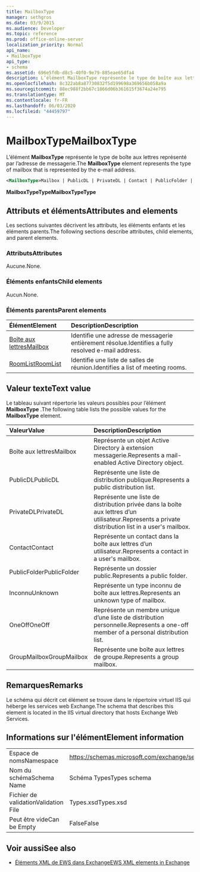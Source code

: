 ```yaml
---
title: MailboxType
manager: sethgros
ms.date: 03/9/2015
ms.audience: Developer
ms.topic: reference
ms.prod: office-online-server
localization_priority: Normal
api_name:
- MailboxType
api_type:
- schema
ms.assetid: 696e5fdb-d8c5-40f0-9e79-885eae65dfa4
description: L’élément MailboxType représente le type de boîte aux lettres représenté par l’adresse de messagerie.
ms.openlocfilehash: 8c322ab8a87730832f5d199698a369656b058a9a
ms.sourcegitcommit: 88ec988f2bb67c1866d06b361615f3674a24e795
ms.translationtype: MT
ms.contentlocale: fr-FR
ms.lasthandoff: 06/03/2020
ms.locfileid: "44459797"
---
```

# <a name="mailboxtype"></a><span data-ttu-id="bca72-103">MailboxType</span><span class="sxs-lookup"><span data-stu-id="bca72-103">MailboxType</span></span>

<span data-ttu-id="bca72-104">L’élément **MailboxType** représente le type de boîte aux lettres représenté par l’adresse de messagerie.</span><span class="sxs-lookup"><span data-stu-id="bca72-104">The **MailboxType** element represents the type of mailbox that is represented by the e-mail address.</span></span> 
  
```XML
<MailboxType>Mailbox | PublicDL | PrivateDL | Contact | PublicFolder | Unknown | OneOff | GroupMailbox</MailboxType>
```

<span data-ttu-id="bca72-105">**MailboxTypeType**</span><span class="sxs-lookup"><span data-stu-id="bca72-105">**MailboxTypeType**</span></span>

## <a name="attributes-and-elements"></a><span data-ttu-id="bca72-106">Attributs et éléments</span><span class="sxs-lookup"><span data-stu-id="bca72-106">Attributes and elements</span></span>

<span data-ttu-id="bca72-107">Les sections suivantes décrivent les attributs, les éléments enfants et les éléments parents.</span><span class="sxs-lookup"><span data-stu-id="bca72-107">The following sections describe attributes, child elements, and parent elements.</span></span>
  
### <a name="attributes"></a><span data-ttu-id="bca72-108">Attributs</span><span class="sxs-lookup"><span data-stu-id="bca72-108">Attributes</span></span>

<span data-ttu-id="bca72-109">Aucune.</span><span class="sxs-lookup"><span data-stu-id="bca72-109">None.</span></span>
  
### <a name="child-elements"></a><span data-ttu-id="bca72-110">Éléments enfants</span><span class="sxs-lookup"><span data-stu-id="bca72-110">Child elements</span></span>

<span data-ttu-id="bca72-111">Aucun.</span><span class="sxs-lookup"><span data-stu-id="bca72-111">None.</span></span>
  
### <a name="parent-elements"></a><span data-ttu-id="bca72-112">Éléments parents</span><span class="sxs-lookup"><span data-stu-id="bca72-112">Parent elements</span></span>

|<span data-ttu-id="bca72-113">**Élément**</span><span class="sxs-lookup"><span data-stu-id="bca72-113">**Element**</span></span>|<span data-ttu-id="bca72-114">**Description**</span><span class="sxs-lookup"><span data-stu-id="bca72-114">**Description**</span></span>|
|:-----|:-----|
|[<span data-ttu-id="bca72-115">Boîte aux lettres</span><span class="sxs-lookup"><span data-stu-id="bca72-115">Mailbox</span></span>](mailbox.md) <br/> |<span data-ttu-id="bca72-116">Identifie une adresse de messagerie entièrement résolue.</span><span class="sxs-lookup"><span data-stu-id="bca72-116">Identifies a fully resolved e-mail address.</span></span>  <br/> |
|[<span data-ttu-id="bca72-117">RoomList</span><span class="sxs-lookup"><span data-stu-id="bca72-117">RoomList</span></span>](roomlist.md) <br/> |<span data-ttu-id="bca72-118">Identifie une liste de salles de réunion.</span><span class="sxs-lookup"><span data-stu-id="bca72-118">Identifies a list of meeting rooms.</span></span>  <br/> |
   
## <a name="text-value"></a><span data-ttu-id="bca72-119">Valeur texte</span><span class="sxs-lookup"><span data-stu-id="bca72-119">Text value</span></span>

<span data-ttu-id="bca72-120">Le tableau suivant répertorie les valeurs possibles pour l’élément **MailboxType** .</span><span class="sxs-lookup"><span data-stu-id="bca72-120">The following table lists the possible values for the **MailboxType** element.</span></span> 
  
|<span data-ttu-id="bca72-121">**Valeur**</span><span class="sxs-lookup"><span data-stu-id="bca72-121">**Value**</span></span>|<span data-ttu-id="bca72-122">**Description**</span><span class="sxs-lookup"><span data-stu-id="bca72-122">**Description**</span></span>|
|:-----|:-----|
|<span data-ttu-id="bca72-123">Boîte aux lettres</span><span class="sxs-lookup"><span data-stu-id="bca72-123">Mailbox</span></span>  <br/> |<span data-ttu-id="bca72-124">Représente un objet Active Directory à extension messagerie.</span><span class="sxs-lookup"><span data-stu-id="bca72-124">Represents a mail-enabled Active Directory object.</span></span>  <br/> |
|<span data-ttu-id="bca72-125">PublicDL</span><span class="sxs-lookup"><span data-stu-id="bca72-125">PublicDL</span></span>  <br/> |<span data-ttu-id="bca72-126">Représente une liste de distribution publique.</span><span class="sxs-lookup"><span data-stu-id="bca72-126">Represents a public distribution list.</span></span>  <br/> |
|<span data-ttu-id="bca72-127">PrivateDL</span><span class="sxs-lookup"><span data-stu-id="bca72-127">PrivateDL</span></span>  <br/> |<span data-ttu-id="bca72-128">Représente une liste de distribution privée dans la boîte aux lettres d’un utilisateur.</span><span class="sxs-lookup"><span data-stu-id="bca72-128">Represents a private distribution list in a user's mailbox.</span></span>  <br/> |
|<span data-ttu-id="bca72-129">Contact</span><span class="sxs-lookup"><span data-stu-id="bca72-129">Contact</span></span>  <br/> |<span data-ttu-id="bca72-130">Représente un contact dans la boîte aux lettres d’un utilisateur.</span><span class="sxs-lookup"><span data-stu-id="bca72-130">Represents a contact in a user's mailbox.</span></span>  <br/> |
|<span data-ttu-id="bca72-131">PublicFolder</span><span class="sxs-lookup"><span data-stu-id="bca72-131">PublicFolder</span></span>  <br/> |<span data-ttu-id="bca72-132">Représente un dossier public.</span><span class="sxs-lookup"><span data-stu-id="bca72-132">Represents a public folder.</span></span>  <br/> |
|<span data-ttu-id="bca72-133">Inconnu</span><span class="sxs-lookup"><span data-stu-id="bca72-133">Unknown</span></span>  <br/> |<span data-ttu-id="bca72-134">Représente un type inconnu de boîte aux lettres.</span><span class="sxs-lookup"><span data-stu-id="bca72-134">Represents an unknown type of mailbox.</span></span>  <br/> |
|<span data-ttu-id="bca72-135">OneOff</span><span class="sxs-lookup"><span data-stu-id="bca72-135">OneOff</span></span>  <br/> |<span data-ttu-id="bca72-136">Représente un membre unique d’une liste de distribution personnelle.</span><span class="sxs-lookup"><span data-stu-id="bca72-136">Represents a one-off member of a personal distribution list.</span></span>  <br/> |
|<span data-ttu-id="bca72-137">GroupMailbox</span><span class="sxs-lookup"><span data-stu-id="bca72-137">GroupMailbox</span></span>  <br/> |<span data-ttu-id="bca72-138">Représente une boîte aux lettres de groupe.</span><span class="sxs-lookup"><span data-stu-id="bca72-138">Represents a group mailbox.</span></span>  <br/> |
   
## <a name="remarks"></a><span data-ttu-id="bca72-139">Remarques</span><span class="sxs-lookup"><span data-stu-id="bca72-139">Remarks</span></span>

<span data-ttu-id="bca72-140">Le schéma qui décrit cet élément se trouve dans le répertoire virtuel IIS qui héberge les services web Exchange.</span><span class="sxs-lookup"><span data-stu-id="bca72-140">The schema that describes this element is located in the IIS virtual directory that hosts Exchange Web Services.</span></span>
  
## <a name="element-information"></a><span data-ttu-id="bca72-141">Informations sur l'élément</span><span class="sxs-lookup"><span data-stu-id="bca72-141">Element information</span></span>

|||
|:-----|:-----|
|<span data-ttu-id="bca72-142">Espace de noms</span><span class="sxs-lookup"><span data-stu-id="bca72-142">Namespace</span></span>  <br/> |https://schemas.microsoft.com/exchange/services/2006/types  <br/> |
|<span data-ttu-id="bca72-143">Nom du schéma</span><span class="sxs-lookup"><span data-stu-id="bca72-143">Schema Name</span></span>  <br/> |<span data-ttu-id="bca72-144">Schéma Types</span><span class="sxs-lookup"><span data-stu-id="bca72-144">Types schema</span></span>  <br/> |
|<span data-ttu-id="bca72-145">Fichier de validation</span><span class="sxs-lookup"><span data-stu-id="bca72-145">Validation File</span></span>  <br/> |<span data-ttu-id="bca72-146">Types.xsd</span><span class="sxs-lookup"><span data-stu-id="bca72-146">Types.xsd</span></span>  <br/> |
|<span data-ttu-id="bca72-147">Peut être vide</span><span class="sxs-lookup"><span data-stu-id="bca72-147">Can be Empty</span></span>  <br/> |<span data-ttu-id="bca72-148">False</span><span class="sxs-lookup"><span data-stu-id="bca72-148">False</span></span>  <br/> |
   
## <a name="see-also"></a><span data-ttu-id="bca72-149">Voir aussi</span><span class="sxs-lookup"><span data-stu-id="bca72-149">See also</span></span>

- [<span data-ttu-id="bca72-150">Éléments XML de EWS dans Exchange</span><span class="sxs-lookup"><span data-stu-id="bca72-150">EWS XML elements in Exchange</span></span>](ews-xml-elements-in-exchange.md)

